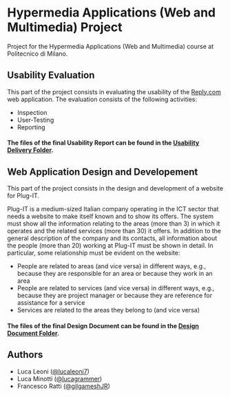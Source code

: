 # Hypermedia Applications (Web and Multimedia) Project
Project for the Hypermedia Applications (Web and Multimedia) course at Politecnico di Milano. 

## Usability Evaluation
This part of the project consists in evaluating the usability of the [Reply.com](https://www.reply.com/en/) web application. The evaluation consists of the following activities:
- Inspection
- User-Testing
- Reporting

#### The files of the final Usability Report can be found in the [Usability Delivery Folder](https://github.com/lucagrammer/HypermediaProject/tree/master/Usability%20Report/Deliverable).

## Web Application Design and Developement
This part of the project consists in the design and development of a website for Plug-IT.

Plug-IT is a medium-sized Italian company operating in the ICT sector that needs a website to make itself known and to show its offers. The system must show all the information relating to the areas (more than 3) in which it operates and the related services (more than 30) it offers.
In addition to the general description of the company and its contacts, all information about the people (more than 20) working at Plug-IT must be shown in detail.
In particular, some relationship must be evident on the website:
- People are related to areas (and vice versa) in different ways, e.g., because they are responsible for an area or because they work in an area
- People are related to services (and vice versa) in different ways, e.g., because they are project manager or because they are reference for assistance for a service
- Services are related to the areas they belong to (and vice versa)

#### The files of the final Design Document can be found in the [Design Document Folder](https://github.com/lucagrammer/HypermediaProject/tree/master/Design%20Document/Deliverable).


## Authors
- Luca Leoni ([@lucaleoni7](https://github.com/lucaleoni7))
- Luca Minotti ([@lucagrammer](https://github.com/lucagrammer))
- Francesco Ratti ([@gilgameshJR](https://github.com/GilgameshJR))
